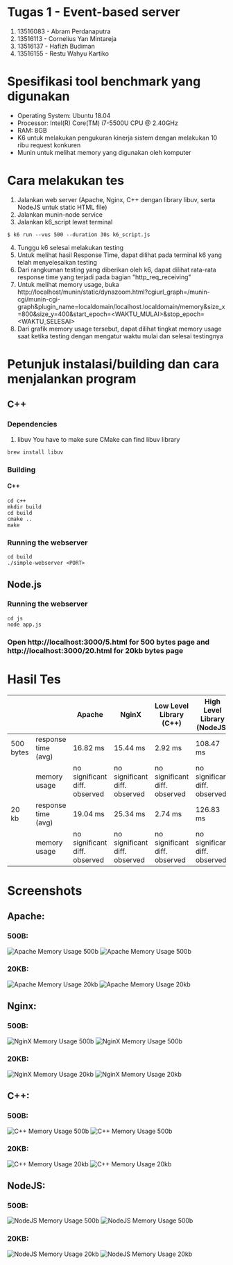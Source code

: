 # Tugas 1 - Event-based server
1. 13516083 - Abram Perdanaputra
2. 13516113 - Cornelius Yan Mintareja
3. 13516137 - Hafizh Budiman
4. 13516155 - Restu Wahyu Kartiko

# Spesifikasi tool benchmark yang digunakan
- Operating System: Ubuntu 18.04
- Processor: Intel(R) Core(TM) i7-5500U CPU @ 2.40GHz
- RAM: 8GB
- K6 untuk melakukan pengukuran kinerja sistem dengan melakukan 10 ribu request konkuren
- Munin untuk melihat memory yang digunakan oleh komputer

# Cara melakukan tes
1. Jalankan web server (Apache, Nginx, C++ dengan library libuv, serta NodeJS untuk static HTML file)
2. Jalankan munin-node service
3. Jalankan k6_script lewat terminal
```shell
$ k6 run --vus 500 --duration 30s k6_script.js
```
4. Tunggu k6 selesai melakukan testing
5. Untuk melihat hasil Response Time, dapat dilihat pada terminal k6 yang telah menyelesaikan testing
6. Dari rangkuman testing yang diberikan oleh k6, dapat dilihat rata-rata response time yang terjadi pada bagian "http_req_receiving"
6. Untuk melihat memory usage, buka http://localhost/munin/static/dynazoom.html?cgiurl_graph=/munin-cgi/munin-cgi-graph&plugin_name=localdomain/localhost.localdomain/memory&size_x=800&size_y=400&start_epoch=<WAKTU_MULAI>&stop_epoch=<WAKTU_SELESAI>
7. Dari grafik memory usage tersebut, dapat dilihat tingkat memory usage saat ketika testing dengan mengatur waktu mulai dan selesai testingnya


# Petunjuk instalasi/building dan cara menjalankan program
## C++
### Dependencies
1. libuv
You have to make sure CMake can find libuv library
```sh-session
brew install libuv
```

### Building
#### C++
```sh-session
cd c++
mkdir build
cd build
cmake ..
make
```

### Running the webserver
```sh-session
cd build
./simple-webserver <PORT>
```

## Node.js
### Running the webserver
```sh-session
cd js
node app.js
```
### Open http://localhost:3000/5.html for 500 bytes page and http://localhost:3000/20.html for 20kb bytes page

# Hasil Tes

|           |                     | Apache                        | NginX                         | Low Level Library (C++)       | High Level Library (NodeJS)   |
|-----------|---------------------|-------------------------------|-------------------------------|-------------------------------|-------------------------------|
| 500 bytes | response time (avg) | 16.82 ms                      | 15.44 ms                       | 2.92 ms                       | 108.47 ms                     |
|           | memory usage        | no significant diff. observed | no significant diff. observed | no significant diff. observed | no significant diff. observed |
| 20 kb     | response time (avg) | 19.04 ms                      | 25.34 ms                       | 2.74 ms                       | 126.83 ms                      |
|           | memory usage        | no significant diff. observed | no significant diff. observed | no significant diff. observed | no significant diff. observed |


# Screenshots
## Apache:
### 500B:  
![Apache Memory Usage 500b](screenshots/k6/k6_apache_500B.png)
![Apache Memory Usage 500b](screenshots/munin/munin_apache_500B.png)

### 20KB:  
![Apache Memory Usage 20kb](screenshots/k6/k6_apache_20KB.png)
![Apache Memory Usage 20kb](screenshots/munin/munin_apache_20KB.png)

## Nginx:
### 500B:  
![NginX Memory Usage 500b](screenshots/k6/k6_nginx_500B.png)
![NginX Memory Usage 500b](screenshots/munin/munin_nginx_500B.png)

### 20KB:  
![NginX Memory Usage 20kb](screenshots/k6/k6_nginx_20KB.png)
![NginX Memory Usage 20kb](screenshots/munin/munin_nginx_20KB.png)

## C++:
### 500B:  
![C++ Memory Usage 500b](screenshots/k6/k6_cpp_500B.png)
![C++ Memory Usage 500b](screenshots/munin/munin_cpp_500B.png)

### 20KB:  
![C++ Memory Usage 20kb](screenshots/k6/k6_cpp_20KB.png)
![C++ Memory Usage 20kb](screenshots/munin/munin_cpp_20KB.png)

## NodeJS:
### 500B:  
![NodeJS Memory Usage 500b](screenshots/k6/k6_node_500B.png)
![NodeJS Memory Usage 500b](screenshots/munin/munin_node_500B.png)

### 20KB:  
![NodeJS Memory Usage 20kb](screenshots/k6/k6_node_20KB.png)
![NodeJS Memory Usage 20kb](screenshots/munin/munin_node_20KB.png)
